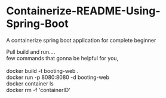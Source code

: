 # Containerize-README-Using-Spring-Boot

A containerize spring boot application for complete beginner<br>

Pull build and run....<br>
few commands that gonna be helpful for you, <br><br>
docker build -t booting-web .<br>
docker run -p 8080:8080 -d booting-web<br>
docker container ls<br>
docker rm -f 'containerID'<br>
